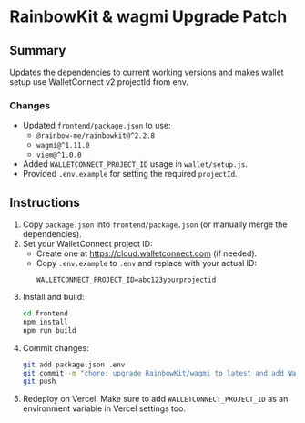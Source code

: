 # RainbowKit & wagmi Upgrade Patch

## Summary
Updates the dependencies to current working versions and makes wallet setup use WalletConnect v2 projectId from env.

### Changes
- Updated `frontend/package.json` to use:
  - `@rainbow-me/rainbowkit@^2.2.8`
  - `wagmi@^1.11.0`
  - `viem@^1.0.0`
- Added `WALLETCONNECT_PROJECT_ID` usage in `wallet/setup.js`.
- Provided `.env.example` for setting the required `projectId`.

## Instructions
1. Copy `package.json` into `frontend/package.json` (or manually merge the dependencies).  
2. Set your WalletConnect project ID:
   - Create one at https://cloud.walletconnect.com (if needed).
   - Copy `.env.example` to `.env` and replace with your actual ID:
     ```
     WALLETCONNECT_PROJECT_ID=abc123yourprojectid
     ```
3. Install and build:
   ```bash
   cd frontend
   npm install
   npm run build
   ```
4. Commit changes:
   ```bash
   git add package.json .env
   git commit -m "chore: upgrade RainbowKit/wagmi to latest and add WalletConnect projectId env support"
   git push
   ```
5. Redeploy on Vercel. Make sure to add `WALLETCONNECT_PROJECT_ID` as an environment variable in Vercel settings too.


